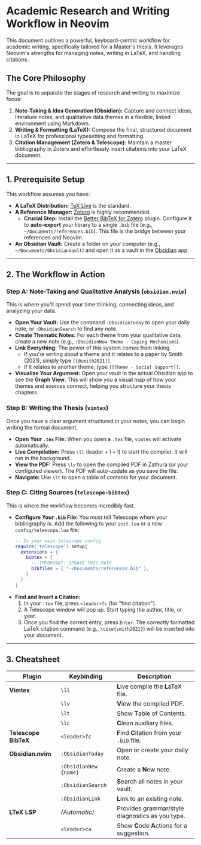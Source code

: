 # Academic Research and Writing Workflow in Neovim

This document outlines a powerful, keyboard-centric workflow for academic writing, specifically tailored for a Master's thesis. It leverages Neovim's strengths for managing notes, writing in LaTeX, and handling citations.

## The Core Philosophy

The goal is to separate the stages of research and writing to maximize focus:

1.  **Note-Taking & Idea Generation (Obsidian):** Capture and connect ideas, literature notes, and qualitative data themes in a flexible, linked environment using Markdown.
2.  **Writing & Formatting (LaTeX):** Compose the final, structured document in LaTeX for professional typesetting and formatting.
3.  **Citation Management (Zotero & Telescope):** Maintain a master bibliography in Zotero and effortlessly insert citations into your LaTeX document.

---

## 1. Prerequisite Setup

This workflow assumes you have:

*   **A LaTeX Distribution:** [TeX Live](https://www.tug.org/texlive/) is the standard.
*   **A Reference Manager:** [Zotero](https://www.zotero.org/) is highly recommended.
    *   **Crucial Step:** Install the [Better BibTeX for Zotero](https://retorque.re/zotero-better-bibtex/) plugin. Configure it to **auto-export** your library to a single `.bib` file (e.g., `~/Documents/references.bib`). This file is the bridge between your references and Neovim.
*   **An Obsidian Vault:** Create a folder on your computer (e.g., `~/Documents/ObsidianVault`) and open it as a vault in the [Obsidian](https://obsidian.md) app.

---

## 2. The Workflow in Action

### Step A: Note-Taking and Qualitative Analysis (`obsidian.nvim`)

This is where you'll spend your time thinking, connecting ideas, and analyzing your data.

*   **Open Your Vault:** Use the command `:ObsidianToday` to open your daily note, or `:ObsidianSearch` to find any note.
*   **Create Thematic Notes:** For each theme from your qualitative data, create a new note (e.g., `:ObsidianNew Theme - Coping Mechanisms`).
*   **Link Everything:** The power of this system comes from linking.
    *   If you're writing about a theme and it relates to a paper by Smith (2021), simply type `[[@smith2021]]`.
    *   If it relates to another theme, type `[[Theme - Social Support]]`.
*   **Visualize Your Argument:** Open your vault in the actual Obsidian app to see the **Graph View**. This will show you a visual map of how your themes and sources connect, helping you structure your thesis chapters.

### Step B: Writing the Thesis (`vimtex`)

Once you have a clear argument structured in your notes, you can begin writing the formal document.

*   **Open Your `.tex` File:** When you open a `.tex` file, `vimtex` will activate automatically.
*   **Live Compilation:** Press `\ll` (leader + l + l) to start the compiler. It will run in the background.
*   **View the PDF:** Press `\lv` to open the compiled PDF in Zathura (or your configured viewer). The PDF will auto-update as you save the file.
*   **Navigate:** Use `\lt` to open a table of contents for your document.

### Step C: Citing Sources (`telescope-bibtex`)

This is where the workflow becomes incredibly fast.

*   **Configure Your `.bib` File:** You must tell Telescope where your bibliography is. Add the following to your `init.lua` or a new `config/telescope.lua` file:
    ```lua
    -- In your main telescope config
    require('telescope').setup{
      extensions = {
        bibtex = {
          -- IMPORTANT: UPDATE THIS PATH
          bibfiles = { "~/Documents/references.bib" },
        }
      }
    }
    ```
*   **Find and Insert a Citation:**
    1.  In your `.tex` file, press `<leader>fc` (for "find citation").
    2.  A Telescope window will pop up. Start typing the author, title, or year.
    3.  Once you find the correct entry, press `Enter`. The correctly formatted LaTeX citation command (e.g., `\cite{smith2021}`) will be inserted into your document.

---

## 3. Cheatsheet

| Plugin | Keybinding | Description |
|---|---|---|
| **Vimtex** | `\ll` | **L**ive compile the **L**aTeX file. |
| | `\lv` | **V**iew the compiled PDF. |
| | `\lt` | Show **T**able of Contents. |
| | `\lc` | **C**lean auxiliary files. |
| **Telescope BibTeX** | `<leader>fc` | **F**ind **C**itation from your `.bib` file. |
| **Obsidian.nvim** | `:ObsidianToday` | Open or create your daily note. |
| | `:ObsidianNew {name}` | Create a **N**ew note. |
| | `:ObsidianSearch` | **S**earch all notes in your vault. |
| | `:ObsidianLink` | **L**ink to an existing note. |
| **LTeX LSP** | *(Automatic)* | Provides grammar/style diagnostics as you type. |
| | `<leader>ca` | Show **C**ode **A**ctions for a suggestion. |
